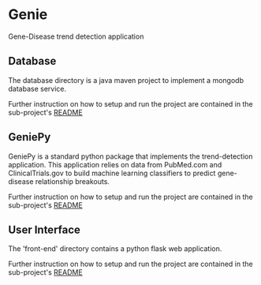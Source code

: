 # Genie
Gene-Disease trend detection application

## Database
The database directory is a java maven project to implement a mongodb database service.

Further instruction on how to setup and run the project are contained in the sub-project's
[README](./database/README.md)

## GeniePy
GeniePy is a standard python package that implements the trend-detection application. This application relies on data from PubMed.com and ClinicalTrials.gov to build machine learning classifiers to predict gene-disease relationship breakouts.

Further instruction on how to setup and run the project are contained in the sub-project's
[README](./geniepy/README.rst)

## User Interface
The 'front-end' directory contains a python flask web application.

Further instruction on how to setup and run the project are contained in the sub-project's
[README](./front-end/README.md)